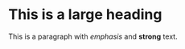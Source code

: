 <h1>This is a large heading</h1>
<p>This is a paragraph with <em>emphasis</em> and <strong>strong</strong> text.</p>
